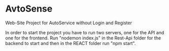 # AvtoSense
Web-Site Project for AutoService without Login and Register

In order to start the project you have to run two servers, one for the API and one for the frontend. 
Run "nodemon index.js" in the Rest-Api folder for the backend to start and then in the REACT folder run "npm start".
